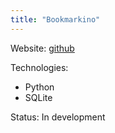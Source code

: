 ```yaml
---
title: "Bookmarkino"
---
```


Website: [github](https://github.com/berkaycubuk/bookmarkino)

Technologies:
- Python
- SQLite

Status: In development
